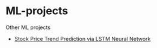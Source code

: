 # ML-projects
Other ML projects
-  [Stock Price Trend Prediction via  LSTM Neural Network](./KailinW_StockPred_LSTM.pdf)
